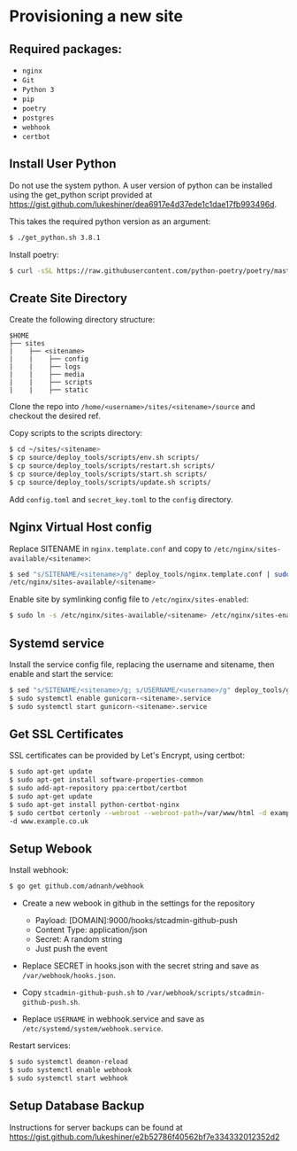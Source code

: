 # Provisioning a new site

## Required packages:
* `nginx`
* `Git`
* `Python 3`
* `pip`
* `poetry`
* `postgres`
* `webhook`
* `certbot`

## Install User Python

Do not use the system python. A user version of python can be installed using
the get_python script provided at
https://gist.github.com/lukeshiner/dea6917e4d37ede1c1dae17fb993496d.

This takes the required python version as an argument:

```bash
$ ./get_python.sh 3.8.1
```

Install poetry:

```bash
$ curl -sSL https://raw.githubusercontent.com/python-poetry/poetry/master/get-poetry.py | python
```

## Create Site Directory

Create the following directory structure:

```
$HOME
├── sites
|    ├── <sitename>
|    |    ├── config
|    |    ├── logs
|    |    ├── media
|    |    ├── scripts
|    |    ├── static
```

Clone the repo into `/home/<username>/sites/<sitename>/source` and checkout the desired ref.

Copy scripts to the scripts directory:

```bash
$ cd ~/sites/<sitename>
$ cp source/deploy_tools/scripts/env.sh scripts/
$ cp source/deploy_tools/scripts/restart.sh scripts/
$ cp source/deploy_tools/scripts/start.sh scripts/
$ cp source/deploy_tools/scripts/update.sh scripts/
```

Add `config.toml` and `secret_key.toml` to the `config` directory.

## Nginx Virtual Host config

Replace SITENAME in `nginx.template.conf` and copy to
`/etc/nginx/sites-available/<sitename>`:

```bash
$ sed "s/SITENAME/<sitename>/g" deploy_tools/nginx.template.conf | sudo tee \ 
/etc/nginx/sites-available/<sitename>
```

Enable site by symlinking config file to `/etc/nginx/sites-enabled`:

```bash
$ sudo ln -s /etc/nginx/sites-available/<sitename> /etc/nginx/sites-enabled/<sitename>
```

## Systemd service

Install the service config file, replacing the username and sitename, then enable and start the service:

```bash
$ sed "s/SITENAME/<sitename>/g; s/USERNAME/<username>/g" deploy_tools/gunicorn-systemd.template.service \ |sudo tee etc/systemd/system/gunicorn-<sitename>.service
$ sudo systemctl enable gunicorn-<sitename>.service
$ sudo systemctl start gunicorn-<sitename>.service
```

## Get SSL Certificates

SSL certificates can be provided by Let's Encrypt, using certbot:

```bash
$ sudo apt-get update
$ sudo apt-get install software-properties-common
$ sudo add-apt-repository ppa:certbot/certbot
$ sudo apt-get update
$ sudo apt-get install python-certbot-nginx
$ sudo certbot certonly --webroot --webroot-path=/var/www/html -d example.co.uk \
-d www.example.co.uk
```

## Setup Webook

Install webhook:

```bash
$ go get github.com/adnanh/webhook
```

* Create a new webook in github in the settings for the repository

  *  Payload: [DOMAIN]:9000/hooks/stcadmin-github-push
  * Content Type: application/json
  * Secret: A random string
  * Just push the event

* Replace SECRET in hooks.json with the secret string and save as `/var/webhook/hooks.json`.
* Copy `stcadmin-github-push.sh` to `/var/webhook/scripts/stcadmin-github-push.sh`.
* Replace `USERNAME` in webhook.service and save as `/etc/systemd/system/webhook.service`.

Restart services:

```bash
$ sudo systemctl deamon-reload
$ sudo systemctl enable webhook
$ sudo systemctl start webhook
```

## Setup Database Backup

Instructions for server backups can be found at
https://gist.github.com/lukeshiner/e2b52786f40562bf7e334332012352d2
